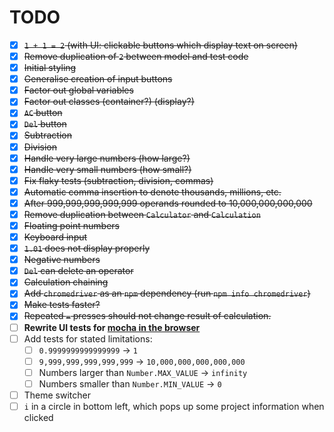 # TODO
- [x] ~~`1 + 1 = 2` (with UI: clickable buttons which display text on screen)~~
- [x] ~~Remove duplication of `2` between model and test code~~
- [x] ~~Initial styling~~
- [x] ~~Generalise creation of input buttons~~
- [x] ~~Factor out global variables~~
- [x] ~~Factor out classes (container?) (display?)~~
- [x] ~~`AC` button~~
- [x] ~~`Del` button~~
- [x] ~~Subtraction~~
- [x] ~~Division~~
- [x] ~~Handle very large numbers (how large?)~~
- [x] ~~Handle very small numbers (how small?)~~
- [x] ~~Fix flaky tests (subtraction, division, commas)~~
- [x] ~~Automatic comma insertion to denote thousands, millions, etc.~~
- [x] ~~After 999,999,999,999,999 operands rounded to 10,000,000,000,000~~
- [x] ~~Remove duplication between `Calculator` and `Calculation`~~
- [x] ~~Floating point numbers~~
- [x] ~~Keyboard input~~
- [x] ~~`1.01` does not display properly~~
- [x] ~~Negative numbers~~
- [x] ~~`Del` can delete an operator~~
- [x] ~~Calculation chaining~~
- [x] ~~Add `chromedriver` as an `npm` dependency (run `npm info chromedriver`)~~
- [x] ~~Make tests faster?~~
- [x] ~~Repeated `=` presses should not change result of calculation.~~
- [ ] **Rewrite UI tests for [mocha in the browser](https://mochajs.org/#running-mocha-in-the-browser)**
- [ ] Add tests for stated limitations:
  - [ ] `0.9999999999999999` -> `1`
  - [ ] `9,999,999,999,999,999` -> `10,000,000,000,000,000`
  - [ ] Numbers larger than `Number.MAX_VALUE` -> `infinity`
  - [ ] Numbers smaller than `Number.MIN_VALUE` -> `0`
- [ ] Theme switcher
- [ ] `i` in a circle in bottom left, which pops up some project information when clicked
